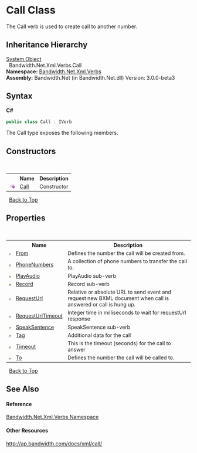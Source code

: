 ﻿# Call Class
 

The Call verb is used to create call to another number.


## Inheritance Hierarchy
<a href="http://msdn2.microsoft.com/en-us/library/e5kfa45b" target="_blank">System.Object</a><br />&nbsp;&nbsp;Bandwidth.Net.Xml.Verbs.Call<br />
**Namespace:**&nbsp;<a href ="N_Bandwidth_Net_Xml_Verbs.md">Bandwidth.Net.Xml.Verbs</a><br />**Assembly:**&nbsp;Bandwidth.Net (in Bandwidth.Net.dll) Version: 3.0.0-beta3

## Syntax

**C#**<br />
``` C#
public class Call : IVerb
```

The Call type exposes the following members.


## Constructors
&nbsp;<table><tr><th></th><th>Name</th><th>Description</th></tr><tr><td>![Public method](media/pubmethod.gif "Public method")</td><td><a href ="M_Bandwidth_Net_Xml_Verbs_Call__ctor.md">Call</a></td><td>
Constructor</td></tr></table>&nbsp;
<a href="#call-class">Back to Top</a>

## Properties
&nbsp;<table><tr><th></th><th>Name</th><th>Description</th></tr><tr><td>![Public property](media/pubproperty.gif "Public property")</td><td><a href ="P_Bandwidth_Net_Xml_Verbs_Call_From.md">From</a></td><td>
Defines the number the call will be created from.</td></tr><tr><td>![Public property](media/pubproperty.gif "Public property")</td><td><a href ="P_Bandwidth_Net_Xml_Verbs_Call_PhoneNumbers.md">PhoneNumbers</a></td><td>
A collection of phone numbers to transfer the call to.</td></tr><tr><td>![Public property](media/pubproperty.gif "Public property")</td><td><a href ="P_Bandwidth_Net_Xml_Verbs_Call_PlayAudio.md">PlayAudio</a></td><td>
PlayAudio sub-verb</td></tr><tr><td>![Public property](media/pubproperty.gif "Public property")</td><td><a href ="P_Bandwidth_Net_Xml_Verbs_Call_Record.md">Record</a></td><td>
Record sub-verb</td></tr><tr><td>![Public property](media/pubproperty.gif "Public property")</td><td><a href ="P_Bandwidth_Net_Xml_Verbs_Call_RequestUrl.md">RequestUrl</a></td><td>
Relative or absolute URL to send event and request new BXML document when call is answered or call is hung up.</td></tr><tr><td>![Public property](media/pubproperty.gif "Public property")</td><td><a href ="P_Bandwidth_Net_Xml_Verbs_Call_RequestUrlTimeout.md">RequestUrlTimeout</a></td><td>
Integer time in milliseconds to wait for requestUrl response</td></tr><tr><td>![Public property](media/pubproperty.gif "Public property")</td><td><a href ="P_Bandwidth_Net_Xml_Verbs_Call_SpeakSentence.md">SpeakSentence</a></td><td>
SpeakSentence sub-verb</td></tr><tr><td>![Public property](media/pubproperty.gif "Public property")</td><td><a href ="P_Bandwidth_Net_Xml_Verbs_Call_Tag.md">Tag</a></td><td>
Additional data for the call</td></tr><tr><td>![Public property](media/pubproperty.gif "Public property")</td><td><a href ="P_Bandwidth_Net_Xml_Verbs_Call_Timeout.md">Timeout</a></td><td>
This is the timeout (seconds) for the call to answer</td></tr><tr><td>![Public property](media/pubproperty.gif "Public property")</td><td><a href ="P_Bandwidth_Net_Xml_Verbs_Call_To.md">To</a></td><td>
Defines the number the call will be called to.</td></tr></table>&nbsp;
<a href="#call-class">Back to Top</a>

## See Also


#### Reference
<a href ="N_Bandwidth_Net_Xml_Verbs.md">Bandwidth.Net.Xml.Verbs Namespace</a><br />

#### Other Resources
<a href="http://ap.bandwidth.com/docs/xml/call/" target="_blank">http://ap.bandwidth.com/docs/xml/call/</a><br />